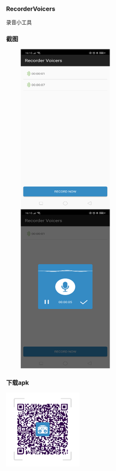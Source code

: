 
### RecorderVoicers
录音小工具

### 截图

<figure class="half">
    <img src="https://raw.githubusercontent.com/xkdaq/RecorderVoicers/master/screenshot/screenshot_01.png" width="243" height="432" />
    <img src="https://raw.githubusercontent.com/xkdaq/RecorderVoicers/master/screenshot/screenshot_02.png" width="243" height="432" />
</figure>


### 下载apk

<img src="https://raw.githubusercontent.com/xkdaq/RecorderVoicers/master/screenshot/code_apk.png" width="200" height="200" />